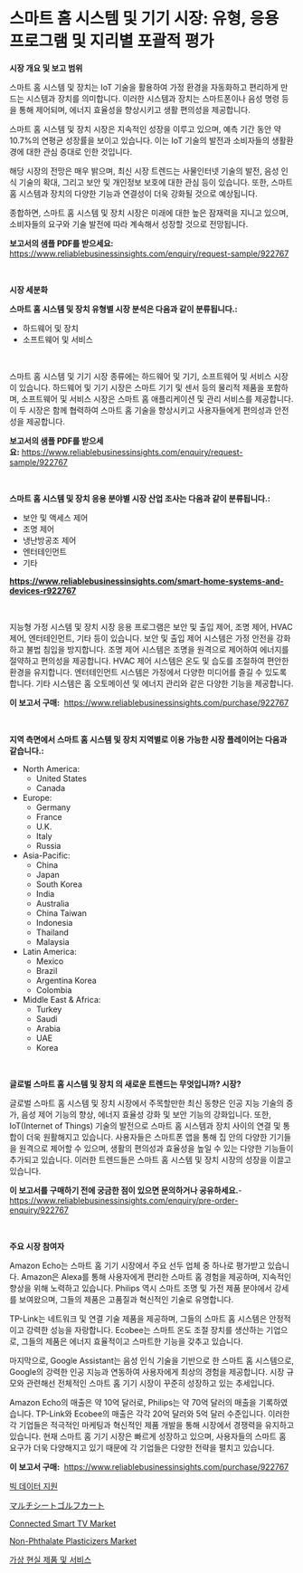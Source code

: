 <p><h1>스마트 홈 시스템 및 기기 시장: 유형, 응용 프로그램 및 지리별 포괄적 평가</h1></p><p><strong>시장 개요 및 보고 범위</strong></p>
<p><p>스마트 홈 시스템 및 장치는 IoT 기술을 활용하여 가정 환경을 자동화하고 편리하게 만드는 시스템과 장치를 의미합니다. 이러한 시스템과 장치는 스마트폰이나 음성 명령 등을 통해 제어되며, 에너지 효율성을 향상시키고 생활 편의성을 제공합니다.</p><p>스마트 홈 시스템 및 장치 시장은 지속적인 성장을 이루고 있으며, 예측 기간 동안 약 10.7%의 연평균 성장률을 보이고 있습니다. 이는 IoT 기술의 발전과 소비자들의 생활환경에 대한 관심 증대로 인한 것입니다.</p><p>해당 시장의 전망은 매우 밝으며, 최신 시장 트렌드는 사물인터넷 기술의 발전, 음성 인식 기술의 확대, 그리고 보안 및 개인정보 보호에 대한 관심 등이 있습니다. 또한, 스마트 홈 시스템과 장치의 다양한 기능과 연결성이 더욱 강화될 것으로 예상됩니다.</p><p>종합하면, 스마트 홈 시스템 및 장치 시장은 미래에 대한 높은 잠재력을 지니고 있으며, 소비자들의 요구와 기술 발전에 따라 계속해서 성장할 것으로 전망됩니다.</p></p>
<p><strong>보고서의 샘플 PDF를 받으세요:</strong> <a href="https://www.reliablebusinessinsights.com/enquiry/request-sample/922767">https://www.reliablebusinessinsights.com/enquiry/request-sample/922767</a></p>
<p>&nbsp;</p>
<p><strong>시장 세분화</strong></p>
<p><strong>스마트 홈 시스템 및 장치 유형별 시장 분석은 다음과 같이 분류됩니다.:</strong></p>
<p><ul><li>하드웨어 및 장치</li><li>소프트웨어 및 서비스</li></ul></p>
<p>&nbsp;</p>
<p><p>스마트 홈 시스템 및 기기 시장 종류에는 하드웨어 및 기기, 소프트웨어 및 서비스 시장이 있습니다. 하드웨어 및 기기 시장은 스마트 기기 및 센서 등의 물리적 제품을 포함하며, 소프트웨어 및 서비스 시장은 스마트 홈 애플리케이션 및 관리 서비스를 제공합니다. 이 두 시장은 함께 협력하여 스마트 홈 기술을 향상시키고 사용자들에게 편의성과 안전성을 제공합니다.</p></p>
<p><strong>보고서의 샘플 PDF를 받으세요:</strong>&nbsp;<a href="https://www.reliablebusinessinsights.com/enquiry/request-sample/922767">https://www.reliablebusinessinsights.com/enquiry/request-sample/922767</a></p>
<p>&nbsp;</p>
<p><strong> 스마트 홈 시스템 및 장치 응용 분야별 시장 산업 조사는 다음과 같이 분류됩니다.:</strong></p>
<p><ul><li>보안 및 액세스 제어</li><li>조명 제어</li><li>냉난방공조 제어</li><li>엔터테인먼트</li><li>기타</li></ul></p>
<p><strong><a href="https://www.reliablebusinessinsights.com/smart-home-systems-and-devices-r922767">https://www.reliablebusinessinsights.com/smart-home-systems-and-devices-r922767</a></strong></p>
<p>&nbsp;</p>
<p><p>지능형 가정 시스템 및 장치 시장 응용 프로그램은 보안 및 출입 제어, 조명 제어, HVAC 제어, 엔터테인먼트, 기타 등이 있습니다. 보안 및 출입 제어 시스템은 가정 안전을 강화하고 불법 침입을 방지합니다. 조명 제어 시스템은 조명을 원격으로 제어하여 에너지를 절약하고 편의성을 제공합니다. HVAC 제어 시스템은 온도 및 습도를 조절하여 편안한 환경을 유지합니다. 엔터테인먼트 시스템은 가정에서 다양한 미디어를 즐길 수 있도록 합니다. 기타 시스템은 홈 오토메이션 및 에너지 관리와 같은 다양한 기능을 제공합니다.</p></p>
<p><strong>이 보고서 구매:</strong>&nbsp; <a href="https://www.reliablebusinessinsights.com/purchase/922767">https://www.reliablebusinessinsights.com/purchase/922767</a></p>
<p>&nbsp;</p>
<p><strong>지역 측면에서 스마트 홈 시스템 및 장치 지역별로 이용 가능한 시장 플레이어는 다음과 같습니다.:</strong></p>
<p><ul>
    <li>
        North America:
        <ul>
            <li>United States</li>
            <li>Canada</li>
        </ul>
    </li>
    <li>
        Europe:
        <ul>
            <li>Germany</li>
            <li>France</li>
            <li>U.K.</li>
            <li>Italy</li>
            <li>Russia</li>
        </ul>
    </li>
    <li>
        Asia-Pacific:
        <ul>
            <li>China</li>
            <li>Japan</li>
            <li>South Korea</li>
            <li>India</li>
            <li>Australia</li>
            <li>China Taiwan</li>
            <li>Indonesia</li>
            <li>Thailand</li>
            <li>Malaysia</li>
        </ul>
    </li>
    <li>
        Latin America:
        <ul>
            <li>Mexico</li>
            <li>Brazil</li>
            <li>Argentina Korea</li>
            <li>Colombia</li>
        </ul>
    </li>
    <li>
        Middle East & Africa:
        <ul>
            <li>Turkey</li>
            <li>Saudi</li>
            <li>Arabia</li>
            <li>UAE</li>
            <li>Korea</li>
        </ul>
    </li>
    </ul></p>
<p>&nbsp;</p>
<p><strong>글로벌 스마트 홈 시스템 및 장치 의 새로운 트렌드는 무엇입니까? 시장?</strong></p>
<p><p>글로벌 스마트 홈 시스템 및 장치 시장에서 주목할만한 최신 동향은 인공 지능 기술의 증가, 음성 제어 기능의 향상, 에너지 효율성 강화 및 보안 기능의 강화입니다. 또한, IoT(Internet of Things) 기술의 발전으로 스마트 홈 시스템과 장치 사이의 연결 및 통합이 더욱 원활해지고 있습니다. 사용자들은 스마트폰 앱을 통해 집 안의 다양한 기기들을 원격으로 제어할 수 있으며, 생활의 편의성과 효율성을 높일 수 있는 다양한 기능들이 추가되고 있습니다. 이러한 트렌드들은 스마트 홈 시스템 및 장치 시장의 성장을 이끌고 있습니다.</p></p>
<p><strong>이 보고서를 구매하기 전에 궁금한 점이 있으면 문의하거나 공유하세요.</strong>- <a href="https://www.reliablebusinessinsights.com/enquiry/pre-order-enquiry/922767">https://www.reliablebusinessinsights.com/enquiry/pre-order-enquiry/922767</a></p>
<p>&nbsp;</p>
<p><strong>주요 시장 참여자</strong></p>
<p><p>Amazon Echo는 스마트 홈 기기 시장에서 주요 선두 업체 중 하나로 평가받고 있습니다. Amazon은 Alexa를 통해 사용자에게 편리한 스마트 홈 경험을 제공하며, 지속적인 향상을 위해 노력하고 있습니다. Philips 역시 스마트 조명 및 가전 제품 분야에서 강세를 보여왔으며, 그들의 제품은 고품질과 혁신적인 기술로 유명합니다.</p><p>TP-Link는 네트워크 및 연결 기술 제품을 제공하며, 그들의 스마트 홈 시스템은 안정적이고 강력한 성능을 자랑합니다. Ecobee는 스마트 온도 조절 장치를 생산하는 기업으로, 그들의 제품은 에너지 효율적이고 스마트한 기능을 갖추고 있습니다.</p><p>마지막으로, Google Assistant는 음성 인식 기술을 기반으로 한 스마트 홈 시스템으로, Google의 강력한 인공 지능과 연동하여 사용자에게 최상의 경험을 제공합니다. 시장 규모와 관련해선 전체적인 스마트 홈 기기 시장이 꾸준히 성장하고 있는 추세입니다.</p><p>Amazon Echo의 매출은 약 10억 달러로, Philips는 약 70억 달러의 매출을 기록하였습니다. TP-Link와 Ecobee의 매출은 각각 20억 달러와 5억 달러 수준입니다. 이러한 각 기업들은 적극적인 마케팅과 혁신적인 제품 개발을 통해 시장에서 경쟁력을 유지하고 있습니다. 현재 스마트 홈 기기 시장은 빠르게 성장하고 있으며, 사용자들의 스마트 홈 요구가 더욱 다양해지고 있기 때문에 각 기업들은 다양한 전략을 펼치고 있습니다.</p></p>
<p><strong>이 보고서 구매:</strong>&nbsp;&nbsp;<a href="https://www.reliablebusinessinsights.com/purchase/922767">https://www.reliablebusinessinsights.com/purchase/922767</a></p>
<p><p><a href="https://medium.com/@cierrahayes645/2024%EB%85%84%EB%B6%80%ED%84%B0-2031%EB%85%84%EA%B9%8C%EC%A7%80-%EC%98%88%EC%B8%A1%EB%90%9C-%EB%B9%85%EB%8D%B0%EC%9D%B4%ED%84%B0%EB%A5%BC-%ED%99%9C%EC%9A%A9%ED%95%9C-%EC%8B%9C%EC%9E%A5-%EB%B6%84%EC%84%9D%EA%B3%BC-%EA%B7%9C%EB%AA%A8%EC%9E%85%EB%8B%88%EB%8B%A4-63a8efe0d8f9">빅 데이터 지원</a></p><p><a href="https://github.com/CloydAbbott2023/Market-Research-Report-List-1/blob/main/580105788351.md">マルチシートゴルフカート</a></p><p><a href="https://issuu.com/reportprime-2/docs/connected-smart-tv-market-size-2030.pptx">Connected Smart TV Market</a></p><p><a href="https://github.com/kufem1/Market-Research-Report-List-2/blob/main/non-phthalate-plasticizers-market.md">Non-Phthalate Plasticizers Market</a></p><p><a href="https://github.com/JackieFauhey9089475/Market-Research-Report-List-2/blob/main/669944781068.md">가상 현실 제품 및 서비스</a></p></p>